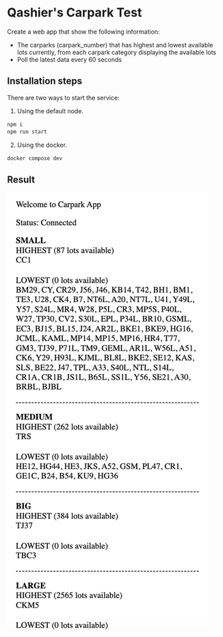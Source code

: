 # Qashier's Carpark Test

Create a web app that show the following information:

- The carparks (carpark_number) that has highest and lowest available lots currently, from each carpark category displaying the available lots
- Poll the latest data every 60 seconds

## Installation steps

There are two ways to start the service:

1. Using the default node.

```bash
npm i
npm run start
```

2. Using the docker.

```bash
docker compose dev
```

## Result

![alt text](./screenshots/result.png 'Title')
